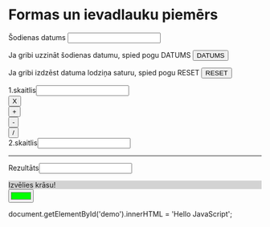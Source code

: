 <html>
<head>
    <meta charset="UTF-8">
    <title>Formas</title>
    <link href="css/stils.css" rel="stylesheet" type="text/css">
</head>
<body>
    <h1>Formas un ievadlauku piemērs</h1>
    <form>
        <p>Šodienas datums <input name="datums"></p>
        <p>Ja gribi uzzināt šodienas datumu, spied pogu DATUMS 
            <input onclick="datums.value=new Date();" name="poga" value="DATUMS" type="button">
        </p>
        <p>Ja gribi izdzēst datuma lodziņa saturu, spied pogu RESET
            <input value="RESET" type="reset">
        </p>
    </form>
    <form>
        <div>1.skaitlis<input type="text" name="sk1"> </div>
        <div>
            <input value="X" name="reiz" onclick="rez.value=sk1.value*sk2.value" type="button">
        </div>
        <div>
            <input value="+" name="plus" onclick="rez.value=sk1.value + sk2.value" type="button">
        </div>
        <div>
            <input value="-" name="mīnus" onclick="rez.value=sk1.value-sk2.value" type="button">
        </div>
        <div>
            <input value="/" name="dalīt" onclick="rez.value=sk1.value/sk2.value" type="button">
        </div>
        <div>2.skaitlis<input type="text" name="sk2"> </div>
        <hr>
        <div>Rezultāts<input name="rez"> </div>
    </form>



<head>
    <meta charset="UTF-8">
    <title>Formas</title>
    <script>
    function krasot(){
        var kr=document.getElementById("krasa").value;
        document.getElementById("fons").style="background-color:"+kr;
    }
    </script>
</head>
<form>
  <div id="fons" style="background-color:lightgrey">Izvēlies krāsu!</div>
  <input type="color" id="krasa" value="#00ff00" onclick="krasot();">
</form>
document.getElementById('demo').innerHTML = 'Hello JavaScript';
</body>
</html>
